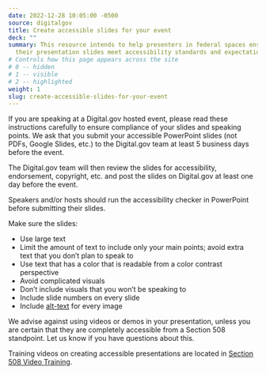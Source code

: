 ```yaml
---
date: 2022-12-28 10:05:00 -0500
source: digitalgov
title: Create accessible slides for your event
deck: ""
summary: This resource intends to help presenters in federal spaces ensure that
  their presentation slides meet accessibility standards and expectations.
# Controls how this page appears across the site
# 0 -- hidden
# 1 -- visible
# 2 -- highlighted
weight: 1
slug: create-accessible-slides-for-your-event
---
```

If you are speaking at a Digital.gov hosted event, please read these instructions carefully to ensure compliance of your slides and speaking points. We ask that you submit your accessible PowerPoint slides (not PDFs, Google Slides, etc.) to the Digital.gov team at least 5 business days before the event.

The Digital.gov team will then review the slides for accessibility, endorsement, copyright, etc. and post the slides on Digital.gov at least one day before the event.

Speakers and/or hosts should run the accessibility checker in PowerPoint before submitting their slides. 

Make sure the slides: 

* Use large text
* Limit the amount of text to include only your main points; avoid extra text that you don’t plan to speak to 
* Use text that has a color that is readable from a color contrast perspective
* Avoid complicated visuals 
* Don’t include visuals that you won’t be speaking to
* Include slide numbers on every slide
* Include [alt-text](https://www.section508.gov/training/presentations/aed-cop-pptx07/) for every image 

We advise against using videos or demos in your presentation, unless you are certain that they are completely accessible from a Section 508 standpoint. Let us know if you have questions about this.

Training videos on creating accessible presentations are located in [Section 508 Video Training](https://www.section508.gov/create/presentations/training-videos).